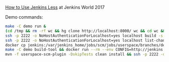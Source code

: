 [How to Use Jenkins Less](https://jenkinsworld20162017.sched.com/event/ALQa/how-to-use-jenkins-less) at Jenkins World 2017

Demo commands:

```bash
make -C demo run &
(cd /tmp && rm -rf wc && hg clone http://localhost:8000/ wc && cd wc && echo 'echo(/more/)' >> Jenkinsfile && hg ci -m more && hg push)
ssh -p 2222 -o NoHostAuthenticationForLocalhost=yes localhost build -s -v scm/userspace/default
ssh -p 2222 -o NoHostAuthenticationForLocalhost=yes localhost list-changes scm/userspace/default 2
docker cp jenkins:/var/jenkins_home/jobs/scm/jobs/userspace/branches/default/builds/lastSuccessfulBuild/changelog0.xml - | tr -d '\000'
make -C demo build-tool && docker run --rm --env CONFIG=http://jenkins:8000/ --env COMMAND=list --link jenkins scm-impl
mvn -f userspace-scm-plugin -DskipTests clean install && ssh -p 2222 -o NoHostAuthenticationForLocalhost=yes localhost install-plugin -restart -name userspace-scm = < userspace-scm-plugin/target/userspace-scm.hpi
```
